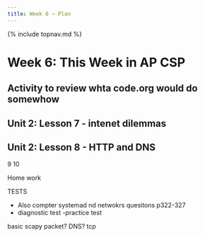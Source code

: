 ```yaml
---
title: Week 6 — Plan
---
```

{% include topnav.md %}

# Week 6: This Week in AP CSP
## Activity to review whta code.org would do somewhow



## Unit 2: Lesson 7 - intenet dilemmas
## Unit 2: Lesson 8 - HTTP and DNS
9
10



Home work

TESTS
- Also compter systemad nd netwokrs quesitons p322-327
- diagnostic test
-practice test




basic scapy packet? DNS?
tcp 
